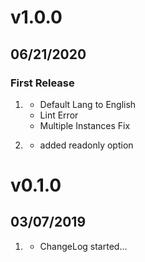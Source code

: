 # v1.0.0
##  06/21/2020

### First Release

1. [](#bugfix)
    * Default Lang to English
    * Lint Error
    * Multiple Instances Fix

2. [](#new)
    * added readonly option

# v0.1.0
##  03/07/2019

1. [](#new)
    * ChangeLog started...
